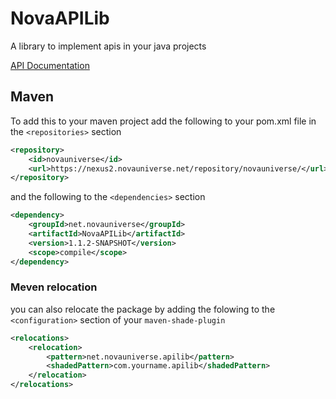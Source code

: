 # NovaAPILib
A library to implement apis in your java projects

[API Documentation](https://novauniverse.net/apidocs/NovaAPILib/)

## Maven
To add this to your maven project add the following to your pom.xml file in the `<repositories>` section
```xml
<repository>
	<id>novauniverse</id>
	<url>https://nexus2.novauniverse.net/repository/novauniverse/</url>
</repository>
```
and the following to the `<dependencies>` section
```xml
<dependency>
	<groupId>net.novauniverse</groupId>
	<artifactId>NovaAPILib</artifactId>
	<version>1.1.2-SNAPSHOT</version>
	<scope>compile</scope>
</dependency>
```

### Meven relocation
you can also relocate the package by adding the folowing to the `<configuration>` section of your `maven-shade-plugin`
```xml
<relocations>
	<relocation>
		<pattern>net.novauniverse.apilib</pattern>
		<shadedPattern>com.yourname.apilib</shadedPattern>
	</relocation>
</relocations>
```
